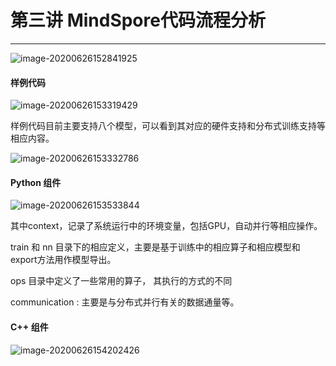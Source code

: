 # 第三讲 MindSpore代码流程分析

---

![image-20200626152841925](https://i.loli.net/2020/06/26/l4eWqk1nFXUoRCt.png)

#### 样例代码

![image-20200626153319429](https://i.loli.net/2020/06/26/nWPc8t6CRB1xfQF.png)

样例代码目前主要支持八个模型，可以看到其对应的硬件支持和分布式训练支持等相应内容。

![image-20200626153332786](https://i.loli.net/2020/06/26/qRsgOyP3TVEKbDC.png)

#### Python 组件

![image-20200626153533844](https://i.loli.net/2020/06/26/uFAQSw1c3BRPvLm.png)

其中context，记录了系统运行中的环境变量，包括GPU，自动并行等相应操作。 

train 和 nn 目录下的相应定义，主要是基于训练中的相应算子和相应模型和export方法用作模型导出。 

ops 目录中定义了一些常用的算子， 其执行的方式的不同

communication : 主要是与分布式并行有关的数据通量等。 

#### C++ 组件

![image-20200626154202426](https://i.loli.net/2020/06/26/fLuPi2YbmDQ8VdO.png)